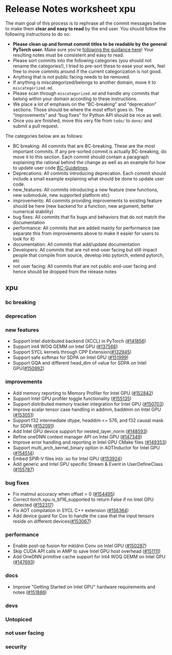 
# Release Notes worksheet xpu

The main goal of this process is to rephrase all the commit messages below to make them **clear and easy to read** by the end user. You should follow the following instructions to do so:

* **Please clean up and format commit titles to be readable by the general PyTorch user.** Make sure you're [following the guidance here](https://docs.google.com/document/d/14OmgGBr1w6gl1VO47GGGdwrIaUNr92DFhQbY_NEk8mQ/edit)! Your resulting notes must be consistent and easy to read.
* Please sort commits into the following categories (you should not rename the categories!), I tried to pre-sort these to ease your work, feel free to move commits around if the current categorization is not good.
* Anything that is not public facing needs to be removed.
* If anything is miscategorized/belongs to another domain, move it to `miscategorized.md`.
* Please scan through `miscategorized.md` and handle any commits that belong within your domain according to these instructions.
* We place a lot of emphasis on the “BC-breaking” and “deprecation” sections. Those should be where the most effort goes in. The “improvements” and “bug fixes” for Python API should be nice as well.
* Once you are finished, move this very file from `todo/` to `done/` and submit a pull request.

The categories below are as follows:

* BC breaking: All commits that are BC-breaking. These are the most important commits. If any pre-sorted commit is actually BC-breaking, do move it to this section. Each commit should contain a paragraph explaining the rational behind the change as well as an example for how to update user code [BC-Guidelines](https://docs.google.com/document/d/14OmgGBr1w6gl1VO47GGGdwrIaUNr92DFhQbY_NEk8mQ/edit#heading=h.a9htwgvvec1m).
* Deprecations: All commits introducing deprecation. Each commit should include a small example explaining what should be done to update user code.
* new_features: All commits introducing a new feature (new functions, new submodule, new supported platform etc)
* improvements: All commits providing improvements to existing feature should be here (new backend for a function, new argument, better numerical stability)
* bug fixes: All commits that fix bugs and behaviors that do not match the documentation
* performance: All commits that are added mainly for performance (we separate this from improvements above to make it easier for users to look for it)
* documentation: All commits that add/update documentation
* Developers: All commits that are not end-user facing but still impact people that compile from source, develop into pytorch, extend pytorch, etc
* not user facing: All commits that are not public end-user facing and hence should be dropped from the release notes

## xpu
### bc breaking
### deprecation
### new features
- Support Intel distributed backend (XCCL) in PyTorch ([#141856](https://github.com/pytorch/pytorch/pull/141856))
- Support int4 WOQ GEMM on Intel GPU ([#137566](https://github.com/pytorch/pytorch/pull/137566))
- Support SYCL kernels through CPP Extension([#132945](https://github.com/pytorch/pytorch/pull/132945))
- Support safe softmax for SDPA on Intel GPU ([#151999](https://github.com/pytorch/pytorch/pull/151999))
- Support GQA and different head_dim of value for SDPA on Intel GPU([#150992](https://github.com/pytorch/pytorch/pull/150992))

### improvements
- Add memory reporting to Memory Profiler for Intel GPU ([#152842](https://github.com/pytorch/pytorch/pull/152842))
- Support Intel GPU profiler toggle functionality ([#155135](https://github.com/pytorch/pytorch/pull/155135))
- Support distributed memory tracker integration for Intel GPU ([#150703](https://github.com/pytorch/pytorch/pull/150703))
- Improve scalar tensor case handling in addmm, baddmm on Intel GPU ([#153051](https://github.com/pytorch/pytorch/pull/153051))
- Support f32 intermediate dtype, headdim <= 576, and f32 causal mask for SDPA ([#152091](https://github.com/pytorch/pytorch/pull/152091))
- Add Intel GPU device support for nested_layer_norm ([#148593](https://github.com/pytorch/pytorch/pull/148593))
- Refine oneDNN context manager API on Intel GPU ([#147349](https://github.com/pytorch/pytorch/pull/147349))
- Improve error handling and reporting in Intel GPU CMake files ([#149353](https://github.com/pytorch/pytorch/pull/149353))
- Support multi_arch_kernel_binary option in AOTInductor for Intel GPU ([#154514](https://github.com/pytorch/pytorch/pull/154514))
- Embed SPIR-V files into .so for Intel GPU ([#153924](https://github.com/pytorch/pytorch/pull/153924))
- Add generic and Intel GPU specific Stream & Event in UserDefineClass ([#155787](https://github.com/pytorch/pytorch/pull/155787))

### bug fixes
- Fix matmul accuracy when offset > 0 ([#154495](https://github.com/pytorch/pytorch/pull/154495))
- Correct torch.xpu.is_bf16_supported to return False if no Intel GPU detected ([#152317](https://github.com/pytorch/pytorch/pull/152317))
- Fix AOT compilation in SYCL C++ extension ([#156364](https://github.com/pytorch/pytorch/pull/156364))
- Add device guard for Cov to handle the case that the input tensors reside on different devices([#153067](https://github.com/pytorch/pytorch/pull/153067))

### performance
- Enable post-op fusion for mkldnn Conv on Intel GPU ([#150287](https://github.com/pytorch/pytorch/pull/150287))
- Skip CUDA API calls in AMP to save Intel GPU host overhead ([#151111](https://github.com/pytorch/pytorch/pull/151111))
- Add OneDNN primitive cache support for Int4 WOQ GEMM on Intel GPU ([#147693](https://github.com/pytorch/pytorch/pull/147693))


### docs
- Improve "Getting Started on Intel GPU" hardware requirements and notes ([#151886](https://github.com/pytorch/pytorch/pull/151886))

### devs
### Untopiced
### not user facing
### security
